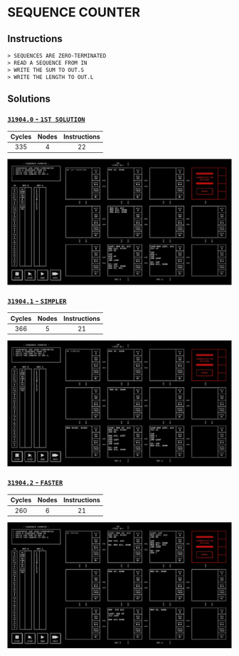 # SEQUENCE COUNTER

## Instructions

```
> SEQUENCES ARE ZERO-TERMINATED
> READ A SEQUENCE FROM IN
> WRITE THE SUM TO OUT.S
> WRITE THE LENGTH TO OUT.L
```

## Solutions

### [`31904.0` - `1ST SOLUTION`](31904.0.txt)

| Cycles | Nodes | Instructions |
| :----: | :---: | :----------: |
|  335   |   4   |      22      |

![31904.0](31904.0.jpg?raw=true)

### [`31904.1` - `SIMPLER`](31904.1.txt)

| Cycles | Nodes | Instructions |
| :----: | :---: | :----------: |
|  366   |   5   |      21      |

![31904.1](31904.1.jpg?raw=true)

### [`31904.2` - `FASTER`](31904.2.txt)

| Cycles | Nodes | Instructions |
| :----: | :---: | :----------: |
|  260   |   6   |      21      |

![31904.2](31904.2.jpg?raw=true)

